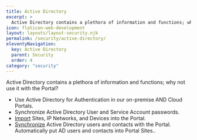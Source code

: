 ```yaml
---
title: Active Directory
excerpt: >
  Active Directory contains a plethora of information and functions; why not use it with the Portal?
icon: flaticon-web-development
layout: layouts/layout-security.njk
permalink: /security/active-directory/
eleventyNavigation:
  key: Active Directory
  parent: Security
  order: 4
category: "security"
---
```


Active Directory contains a plethora of information and functions; why not use it with the Portal?

- Use Active Directory for Authentication in our on-premise AND Cloud Portals.
- Synchronize Active Directory User and Service Account passwords.
- [Import](http://kb.siportal.com/portal3/kb/#article/?rID=KB&KBID=18&Method=View&Permalink=3F28241D477D7F5D475B535C627E7058484052566179702E3F40DAEDACCE0C0ABB4D838A3CAF2361ED1096EC318B856195341F91BF2EE269642464879E23DE1A6D) Sites, IP Networks, and Devices into the Portal.
- [Synchronize](http://kb.siportal.com/portal3/kb/#article/?rID=KB&KBID=7263&Method=View&Permalink=3F28241D477D7F5D475B535C627E7058484053566678702E3F40DAEDACCE0F0DBA4A87803CAE201EEF1394E13388876C933719AABBC9F515043A1EE78E38C7146B62BC) Active Directory users and contacts with the Portal. Automatically put AD users and contacts into Portal Sites..

